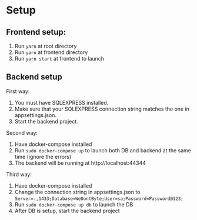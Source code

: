 # Setup
## Frontend setup:
1. Run `yarn` at root directory
2. Run `yarn` at frontend directory
3. Run `yarn start` at frontend to launch

## Backend setup

First way:
1. You must have SQLEXPRESS installed.
2. Make sure that your SQLEXPRESS connection string matches the one in appsettings.json.
3. Start the backend project.

Second way:
1. Have docker-compose installed
2. Run `sudo docker-compose up` to launch both DB and backend at the same time (ignore the errors)
3. The backend will be running at http://localhost:44344

Third way:
1. Have docker-compose installed
2. Change the connection string in appsettings.json to `Server=.,1433;Database=WeDontByte;User=sa;Password=Password@123;`
3. Run `sudo docker-compose up db` to launch the DB
4. After DB is setup, start the backend project

